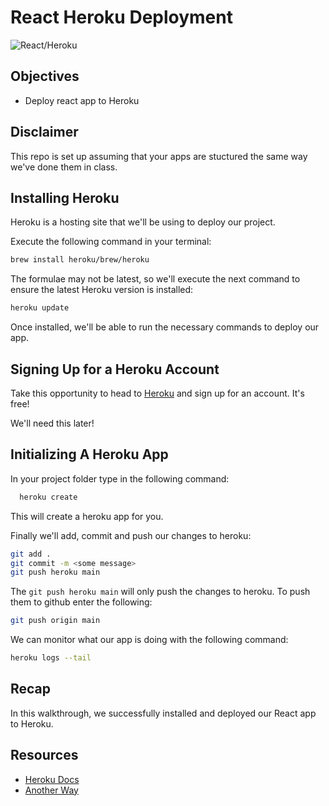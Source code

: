 # React Heroku Deployment

![React/Heroku](https://img.search.brave.com/IzAeh_TIlWTn4VKa0RMFXKX-hnstcRPdK4peRVjwj4s/rs:fit:1160:600:1/g:ce/aHR0cDovL2Jsb2cu/bG9naWN3aW5kLmNv/bS9jb250ZW50L2lt/YWdlcy8yMDIwLzEw/L2RlcGxveS1yZWFj/dC1hcHAtaGVyb2t1/LmpwZw)

## Objectives

- Deploy react app to Heroku

## Disclaimer

This repo is set up assuming that your apps are stuctured the same way we've done them in class.

## Installing Heroku

Heroku is a hosting site that we'll be using to deploy our project.

Execute the following command in your terminal:

```sh
brew install heroku/brew/heroku
```

The formulae may not be latest, so we'll execute the next command to ensure the latest Heroku version is installed:

```sh
heroku update
```

Once installed, we'll be able to run the necessary commands to deploy our app.

## Signing Up for a Heroku Account

Take this opportunity to head to [Heroku](https://signup.heroku.com/login) and sign up for an account. It's free!

We'll need this later!

## Initializing A Heroku App

In your project folder type in the following command:

```sh
  heroku create
```

This will create a heroku app for you.

Finally we'll add, commit and push our changes to heroku:

```sh
git add .
git commit -m <some message>
git push heroku main
```

The `git push heroku main` will only push the changes to heroku. To push them to github enter the following:

```sh
git push origin main
```

We can monitor what our app is doing with the following command:

```sh
heroku logs --tail
```

## Recap

In this walkthrough, we successfully installed and deployed our React app to Heroku.

## Resources

- [Heroku Docs](https://devcenter.heroku.com/categories/heroku-architecture)
- [Another Way](https://blog.heroku.com/deploying-react-with-zero-configuration)
